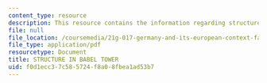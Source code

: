 ```yaml
---
content_type: resource
description: This resource contains the information regarding structure in Babel tower.
file: null
file_location: /coursemedia/21g-017-germany-and-its-european-context-fall-2002/f0d1ecc37c585724f8a08fbea1ad53b7_MIT21G_017F02_lec_4_1.pdf
file_type: application/pdf
resourcetype: Document
title: STRUCTURE IN BABEL TOWER
uid: f0d1ecc3-7c58-5724-f8a0-8fbea1ad53b7
---
```

